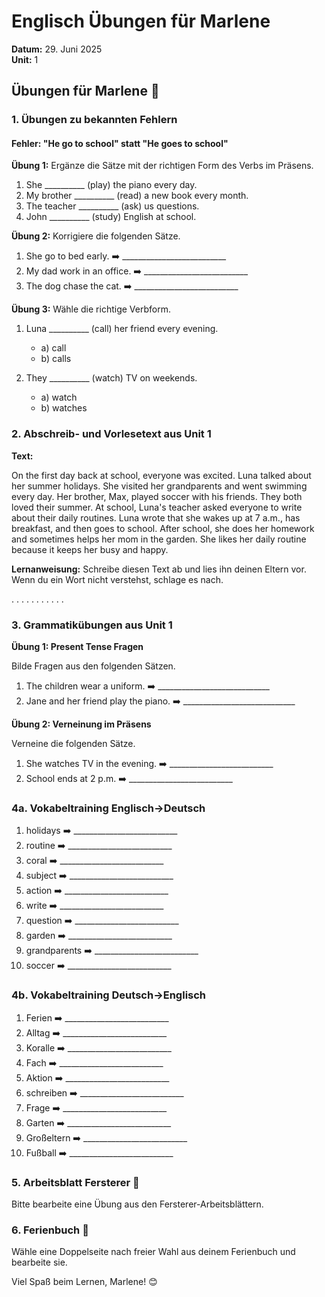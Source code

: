 # Englisch Übungen für Marlene
**Datum:** 29. Juni 2025  
**Unit:** 1

## Übungen für Marlene 🌟

### 1. Übungen zu bekannten Fehlern

#### Fehler: "He go to school" statt "He goes to school"

**Übung 1:** Ergänze die Sätze mit der richtigen Form des Verbs im Präsens.

1. She __________ (play) the piano every day.
2. My brother __________ (read) a new book every month.
3. The teacher __________ (ask) us questions.
4. John __________ (study) English at school.

**Übung 2:** Korrigiere die folgenden Sätze.

1. She go to bed early. ➡️ __________________________
2. My dad work in an office. ➡️ __________________________
3. The dog chase the cat. ➡️ __________________________

**Übung 3:** Wähle die richtige Verbform.

1. Luna __________ (call) her friend every evening.
   - a) call
   - b) calls

2. They __________ (watch) TV on weekends.
   - a) watch
   - b) watches

### 2. Abschreib- und Vorlesetext aus Unit 1

**Text:**

On the first day back at school, everyone was excited. Luna talked about her summer holidays. She visited her grandparents and went swimming every day. Her brother, Max, played soccer with his friends. They both loved their summer. At school, Luna's teacher asked everyone to write about their daily routines. Luna wrote that she wakes up at 7 a.m., has breakfast, and then goes to school. After school, she does her homework and sometimes helps her mom in the garden. She likes her daily routine because it keeps her busy and happy.

**Lernanweisung:** Schreibe diesen Text ab und lies ihn deinen Eltern vor. Wenn du ein Wort nicht verstehst, schlage es nach.

.
.
.
.
.
.
.
.
.
.
.

### 3. Grammatikübungen aus Unit 1

**Übung 1: Present Tense Fragen**

Bilde Fragen aus den folgenden Sätzen.

1. The children wear a uniform. ➡️ ____________________________
2. Jane and her friend play the piano. ➡️ ____________________________

**Übung 2: Verneinung im Präsens**

Verneine die folgenden Sätze.

1. She watches TV in the evening. ➡️ __________________________
2. School ends at 2 p.m. ➡️ __________________________

### 4a. Vokabeltraining Englisch→Deutsch

1. holidays ➡️ __________________________
2. routine ➡️ __________________________
3. coral ➡️ __________________________
4. subject ➡️ __________________________
5. action ➡️ __________________________
6. write ➡️ __________________________
7. question ➡️ __________________________
8. garden ➡️ __________________________
9. grandparents ➡️ __________________________
10. soccer ➡️ __________________________

### 4b. Vokabeltraining Deutsch→Englisch

1. Ferien ➡️ __________________________
2. Alltag ➡️ __________________________
3. Koralle ➡️ __________________________
4. Fach ➡️ __________________________
5. Aktion ➡️ __________________________
6. schreiben ➡️ __________________________
7. Frage ➡️ __________________________
8. Garten ➡️ __________________________
9. Großeltern ➡️ __________________________
10. Fußball ➡️ __________________________

### 5. **Arbeitsblatt Fersterer** 📄

Bitte bearbeite eine Übung aus den Fersterer-Arbeitsblättern.

### 6. **Ferienbuch** 📘

Wähle eine Doppelseite nach freier Wahl aus deinem Ferienbuch und bearbeite sie.

Viel Spaß beim Lernen, Marlene! 😊
